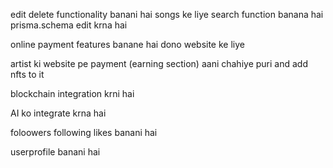 edit delete functionality banani hai songs ke liye
search function banana hai 
prisma.schema edit krna hai


online payment features banane hai dono website ke liye

artist ki website pe payment (earning section) aani chahiye puri and add nfts to it

blockchain integration krni hai

AI ko integrate krna hai

foloowers following likes banani hai

userprofile banani hai